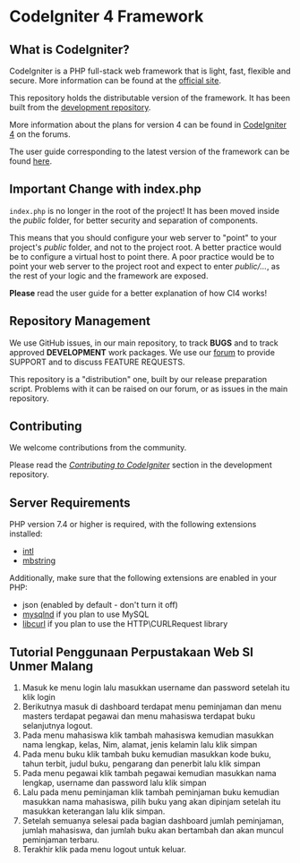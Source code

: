 # CodeIgniter 4 Framework

## What is CodeIgniter?

CodeIgniter is a PHP full-stack web framework that is light, fast, flexible and secure.
More information can be found at the [official site](https://codeigniter.com).

This repository holds the distributable version of the framework.
It has been built from the
[development repository](https://github.com/codeigniter4/CodeIgniter4).

More information about the plans for version 4 can be found in [CodeIgniter 4](https://forum.codeigniter.com/forumdisplay.php?fid=28) on the forums.

The user guide corresponding to the latest version of the framework can be found
[here](https://codeigniter4.github.io/userguide/).

## Important Change with index.php

`index.php` is no longer in the root of the project! It has been moved inside the *public* folder,
for better security and separation of components.

This means that you should configure your web server to "point" to your project's *public* folder, and
not to the project root. A better practice would be to configure a virtual host to point there. A poor practice would be to point your web server to the project root and expect to enter *public/...*, as the rest of your logic and the
framework are exposed.

**Please** read the user guide for a better explanation of how CI4 works!

## Repository Management

We use GitHub issues, in our main repository, to track **BUGS** and to track approved **DEVELOPMENT** work packages.
We use our [forum](http://forum.codeigniter.com) to provide SUPPORT and to discuss
FEATURE REQUESTS.

This repository is a "distribution" one, built by our release preparation script.
Problems with it can be raised on our forum, or as issues in the main repository.

## Contributing

We welcome contributions from the community.

Please read the [*Contributing to CodeIgniter*](https://github.com/codeigniter4/CodeIgniter4/blob/develop/CONTRIBUTING.md) section in the development repository.

## Server Requirements

PHP version 7.4 or higher is required, with the following extensions installed:

- [intl](http://php.net/manual/en/intl.requirements.php)
- [mbstring](http://php.net/manual/en/mbstring.installation.php)

Additionally, make sure that the following extensions are enabled in your PHP:

- json (enabled by default - don't turn it off)
- [mysqlnd](http://php.net/manual/en/mysqlnd.install.php) if you plan to use MySQL
- [libcurl](http://php.net/manual/en/curl.requirements.php) if you plan to use the HTTP\CURLRequest library

## Tutorial Penggunaan Perpustakaan Web SI Unmer Malang
1. Masuk ke menu login lalu masukkan username dan password setelah itu klik login
2. Berikutnya masuk di dashboard terdapat menu peminjaman dan menu masters terdapat pegawai dan menu mahasiswa terdapat buku selanjutnya logout.
3. Pada menu mahasiswa klik tambah mahasiswa kemudian masukkan nama lengkap, kelas, Nim, alamat, jenis kelamin lalu klik simpan
4. Pada menu buku klik tambah buku kemudian masukkan kode buku, tahun terbit, judul buku, pengarang dan penerbit lalu klik simpan
5. Pada menu pegawai klik tambah pegawai kemudian masukkan nama lengkap, username dan password lalu klik simpan
6. Lalu pada menu peminjaman klik tambah peminjaman buku kemudian masukkan nama mahasiswa, pilih buku yang akan dipinjam setelah itu masukkan keterangan lalu klik simpan.
7. Setelah semuanya selesai pada bagian dashboard jumlah peminjaman, jumlah mahasiswa, dan jumlah buku akan bertambah dan akan muncul peminjaman terbaru.
8. Terakhir klik pada menu logout untuk keluar.
